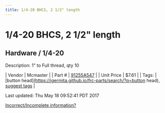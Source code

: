 ```yaml
---
title: 1/4-20 BHCS, 2 1/2" length
---
```


# 1/4-20 BHCS, 2 1/2" length
## Hardware / 1/4-20
Description: 	1" to Full thread, qty 10 

| Vendor | Mcmaster | 
| Part # | [91255A547](https://www.mcmaster.com/#91255A547) | 
| Unit Price | $7.61 | 
| Tags: | [button head](https://jgermita.github.io/frc-parts/search/?q=button head), [suggest tags](https://docs.google.com/forms/d/e/1FAIpQLSeWyY8v3RgOty-MyWmh9U0iivNYN_molChYyS-0U-o-kOAv_g/viewform) | 

Last updated: Thu May 18 09:52:41 PDT 2017

 [Incorrect/Incomplete information?](https://docs.google.com/forms/d/e/1FAIpQLSeWyY8v3RgOty-MyWmh9U0iivNYN_molChYyS-0U-o-kOAv_g/viewform)